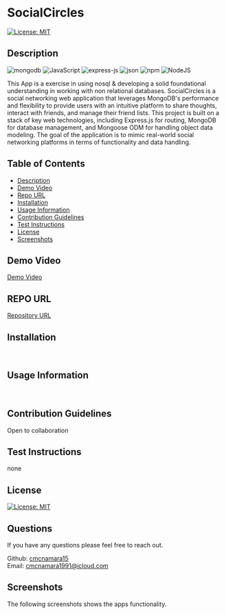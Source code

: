 # SocialCircles
[![License: MIT](https://img.shields.io/badge/License-MIT-yellow.svg)](https://opensource.org/licenses/MIT)

## Description
![mongodb](https://img.shields.io/badge/MongoDB-4EA94B?style=for-the-badge&logo=mongodb&logoColor=white)
![JavaScript](https://img.shields.io/badge/javascript-%23323330.svg?style=for-the-badge&logo=javascript&logoColor=%23F7DF1E)
![express-js](https://img.shields.io/badge/Express.js-000000?style=for-the-badge&logo=express&logoColor=white)
![json](https://img.shields.io/badge/json-5E5C5C?style=for-the-badge&logo=json&logoColor=white)
![npm](https://img.shields.io/badge/npm-CB3837?style=for-the-badge&logo=npm&logoColor=white)
![NodeJS](https://img.shields.io/badge/node.js-6DA55F?style=for-the-badge&logo=node.js&logoColor=white)

<!-- ![npm](https://img.shields.io/badge/npm-CB3837?style=for-the-badge&logo=npm&logoColor=white)
![vscode](https://img.shields.io/badge/VSCode-0078D4?style=for-the-badge&logo=visual%20studio%20code&logoColor=white)
![json](https://img.shields.io/badge/json-5E5C5C?style=for-the-badge&logo=json&logoColor=white)
![edex](https://img.shields.io/badge/Edx-193A3E?style=for-the-badge&logo=edx&logoColor=white) -->

This App is a exercise in using nosql & developing a solid foundational understanding in working with non relational databases. SocialCircles is a social networking web application that leverages MongoDB's performance and flexibility to provide users with an intuitive platform to share thoughts, interact with friends, and manage their friend lists. This project is built on a stack of key web technologies, including Express.js for routing, MongoDB for database management, and Mongoose ODM for handling object data modeling. The goal of the application is to mimic real-world social networking platforms in terms of functionality and data handling.

## Table of Contents    
- [Description](#description)
- [Demo Video](#demo-video)
- [Repo URL](#repo-url)
- [Installation](#installation)
- [Usage Information](#usage-information)
- [Contribution Guidelines](#contribution-guidelines)
- [Test Instructions](#test-instructions)
- [License](#license)
- [Screenshots](#screenshots)


## Demo Video 
[Demo Video](https://drive.google.com/file/d/1YrVHaQAlRUTYxvUykq_SIlphuH5YhL5L/view)<br />

## REPO URL
[Repository URL](https://github.com/cmcnamara15/Social-Network-API)<br />

## Installation
<br />

## Usage Information
<br />

## Contribution Guidelines 
Open to collaboration<br />

## Test Instructions
none

## License
[![License: MIT](https://img.shields.io/badge/License-MIT-yellow.svg)](https://opensource.org/licenses/MIT)

## Questions 
If you have any questions please feel free to reach out.<br />

Github: [cmcnamara15](https://github.com/cmcnamara15)<br />
Email: cmcnamara1991@icloud.com

## Screenshots

The following screenshots shows the apps functionality.<br />